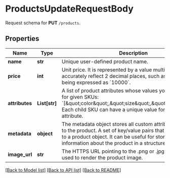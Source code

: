 # ProductsUpdateRequestBody

Request schema for **PUT** `/products`.

## Properties
Name | Type | Description | Notes
------------ | ------------- | ------------- | -------------
**name** | **str** | Unique user-defined product name. | [optional] 
**price** | **int** | Unit price. It is represented by a value multiplied by 100 to accurately reflect 2 decimal places, such as &#x60;$100.00&#x60; being expressed as &#x60;10000&#x60;. | [optional] 
**attributes** | **List[str]** | A list of product attributes whose values you can customize for given SKUs: &#x60;[\&quot;color\&quot;,\&quot;size\&quot;,\&quot;ranking\&quot;]&#x60;. Each child SKU can have a unique value for a given attribute. | [optional] 
**metadata** | **object** | The metadata object stores all custom attributes assigned to the product. A set of key/value pairs that you can attach to a product object. It can be useful for storing additional information about the product in a structured format. | [optional] 
**image_url** | **str** | The HTTPS URL pointing to the .png or .jpg file that will be used to render the product image. | [optional] 

[[Back to Model list]](../README.md#documentation-for-models) [[Back to API list]](../README.md#documentation-for-api-endpoints) [[Back to README]](../README.md)


